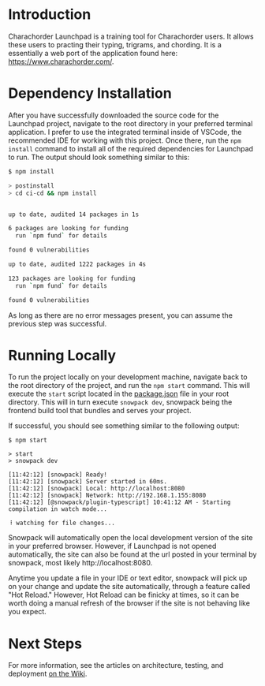 # Introduction

Charachorder Launchpad is a training tool for Charachorder users. It allows these users to practing their typing, trigrams, and chording. It is a essentially a web port of the application found here: https://www.charachorder.com/.

# Dependency Installation

After you have successfully downloaded the source code for the Launchpad project, navigate to the root directory in your preferred terminal application. I prefer to use the integrated terminal inside of VSCode, the recommended IDE for working with this project. Once there, run the `npm install` command to install all of the required dependencies for Launchpad to run. The output should look something similar to this:

```bash
$ npm install

> postinstall
> cd ci-cd && npm install


up to date, audited 14 packages in 1s

6 packages are looking for funding
  run `npm fund` for details

found 0 vulnerabilities

up to date, audited 1222 packages in 4s

123 packages are looking for funding
  run `npm fund` for details

found 0 vulnerabilities
```

As long as there are no error messages present, you can assume the previous step was successful.

# Running Locally

To run the project locally on your development machine, navigate back to the root directory of the project, and run the `npm start` command. This will execute the `start` script located in the [package.json](https://dev.azure.com/caitfs3/CharaChorder/_git/Launchpad?path=%2Fpackage.json) file in your root directory. This will in turn execute `snowpack dev`, snowpack being the frontend build tool that bundles and serves your project.

If successful, you should see something similar to the following output:

```
$ npm start

> start
> snowpack dev

[11:42:12] [snowpack] Ready!
[11:42:12] [snowpack] Server started in 60ms.
[11:42:12] [snowpack] Local: http://localhost:8080
[11:42:12] [snowpack] Network: http://192.168.1.155:8080
[11:42:12] [@snowpack/plugin-typescript] 10:41:12 AM - Starting compilation in watch mode...

⠸ watching for file changes...
```

Snowpack will automatically open the local development version of the site in your preferred browser. However, if Launchpad is not opened automatically, the site can also be found at the url posted in your terminal by snowpack, most likely http://localhost:8080.

Anytime you update a file in your IDE or text editor, snowpack will pick up on your change and update the site automatically, through a feature called "Hot Reload." However, Hot Reload can be finicky at times, so it can be worth doing a manual refresh of the browser if the site is not behaving like you expect.

# Next Steps

For more information, see the articles on architecture, testing, and deployment [on the Wiki](https://dev.azure.com/caitfs3/CharaChorder/_wiki/wikis/CharaChorder.wiki/790/CharaChorder-LaunchPad-Architecture-Documentation).
